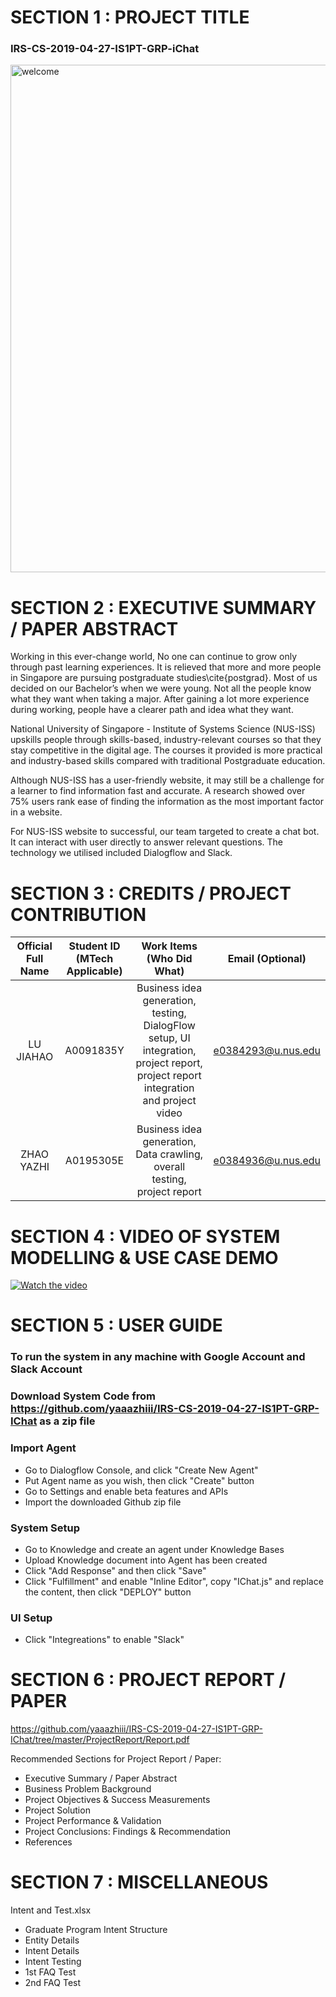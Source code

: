# SECTION 1 : PROJECT TITLE
### IRS-CS-2019-04-27-IS1PT-GRP-iChat
<img width="812" alt="welcome" src="https://user-images.githubusercontent.com/14072674/58648479-5e025b80-833c-11e9-8c8b-c6fda47dcc5a.png">

# SECTION 2 : EXECUTIVE SUMMARY / PAPER ABSTRACT
Working in this ever-change world, No one can continue to grow only through past learning experiences. It is relieved that more and more people in Singapore are pursuing postgraduate studies\cite{postgrad}. Most of us decided on our Bachelor’s when we were young. Not all the people know what they want when taking a major. After gaining a lot more experience during working, people have a clearer path and idea what they want.

National University of Singapore - Institute of Systems Science (NUS-ISS) upskills people through skills-based, industry-relevant courses so that they stay competitive in the digital age. The courses it provided is more practical and industry-based skills compared with traditional Postgraduate education.

Although NUS-ISS has a user-friendly website, it may still be a challenge for a learner to find information fast and accurate. A research showed over 75\% users rank ease of finding the information as the most important factor in a website.

For NUS-ISS website to successful, our team targeted to create a chat bot. It can interact with user directly to answer relevant questions. The technology we utilised included Dialogflow and Slack.


# SECTION 3 : CREDITS / PROJECT CONTRIBUTION

| Official Full Name | Student ID (MTech Applicable)| Work Items (Who Did What) | Email (Optional) |
| :---: | :---: | :---: | :---: |
| LU JIAHAO | A0091835Y | Business idea generation, testing, DialogFlow setup, UI integration, project report, project report integration and project video | e0384293@u.nus.edu |
| ZHAO YAZHI | A0195305E | Business idea generation, Data crawling, overall testing, project report | e0384936@u.nus.edu |

# SECTION 4 : VIDEO OF SYSTEM MODELLING & USE CASE DEMO
[![Watch the video](https://user-images.githubusercontent.com/14072674/58648479-5e025b80-833c-11e9-8c8b-c6fda47dcc5a.png)](https://youtu.be/QOxnEkNSttI)


# SECTION 5 : USER GUIDE
### To run the system in any machine with Google Account and Slack Account
### Download System Code from https://github.com/yaaazhiii/IRS-CS-2019-04-27-IS1PT-GRP-IChat as a zip file
### Import Agent
+ Go to Dialogflow Console, and click "Create New Agent"
+ Put Agent name as you wish, then click "Create" button
+ Go to Settings and enable beta features and APIs
+ Import the downloaded Github zip file
### System Setup
+ Go to Knowledge and create an agent under Knowledge Bases
+ Upload Knowledge document into Agent has been created 
+ Click "Add Response" and then click "Save"
+ Click "Fulfillment" and enable "Inline Editor", copy "IChat.js" and replace the content, then click "DEPLOY" button
### UI Setup
+ Click "Integreations" to enable "Slack"
# SECTION 6 : PROJECT REPORT / PAPER
<Github File Link>  https://github.com/yaaazhiii/IRS-CS-2019-04-27-IS1PT-GRP-IChat/tree/master/ProjectReport/Report.pdf

Recommended Sections for Project Report / Paper:

+ Executive Summary / Paper Abstract
+ Business Problem Background
+ Project Objectives & Success Measurements
+ Project Solution
+ Project Performance & Validation
+ Project Conclusions: Findings & Recommendation
+ References

# SECTION 7 : MISCELLANEOUS
Intent and Test.xlsx
+ Graduate Program Intent Structure
+ Entity Details
+ Intent Details 
+ Intent Testing
+ 1st FAQ Test
+ 2nd FAQ Test

